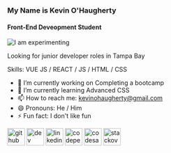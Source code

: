 ### My Name is Kevin O'Haugherty
#### Front-End Deveopment Student
![I am experimenting](https://blackbeardcoding.com/images/GitHubBanner01.jpg)

Looking for junior developer roles in Tampa Bay

Skills: VUE JS / REACT / JS / HTML / CSS

- 🔭 I’m currently working on Completing a bootcamp 
- 🌱 I’m currently learning Advanced CSS 
- 📫 How to reach me: kevinohaugherty@gmail.com 
- 😄 Pronouns: He / Him 
- ⚡ Fun fact: I don't like fun 


[<img src='https://cdn.jsdelivr.net/npm/simple-icons@3.0.1/icons/github.svg' alt='github' height='40'>](https://github.com/https://gist.github.com/HerrGeist213)  [<img src='https://cdn.jsdelivr.net/npm/simple-icons@3.0.1/icons/dev-dot-to.svg' alt='dev' height='40'>](https://dev.to/https://dev.to/herrgeist213)  [<img src='https://cdn.jsdelivr.net/npm/simple-icons@3.0.1/icons/linkedin.svg' alt='linkedin' height='40'>](https://www.linkedin.com/in/https://www.linkedin.com/in/kevinohaugherty1978//)  [<img src='https://cdn.jsdelivr.net/npm/simple-icons@3.0.1/icons/codepen.svg' alt='codepen' height='40'>](https://codepen.io/https://codepen.io/HerrGeist213)  [<img src='https://cdn.jsdelivr.net/npm/simple-icons@3.0.1/icons/codesandbox.svg' alt='codesandbox' height='40'>](https://codesandbox.io/u/https://codesandbox.io/u/HerrGeist213)  [<img src='https://cdn.jsdelivr.net/npm/simple-icons@3.0.1/icons/stackoverflow.svg' alt='stackoverflow' height='40'>](https://stackoverflow.com/users/https://stackoverflow.com/users/21450849/herrgeist213)  

